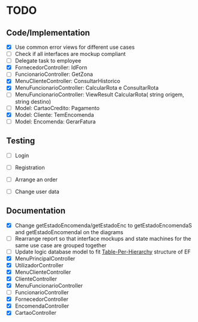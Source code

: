 # TODO

## Code/Implementation
- [x] Use common error views for different use cases
- [ ] Check if all interfaces are mockup compliant
- [ ] Delegate task to employee
- [x] FornecedorController: IdForn
- [ ] FuncionarioController: GetZona
- [x] MenuClienteController: ConsultarHistorico
- [x] MenuFuncionarioController: CalcularRota e ConsultarRota
- [ ] MenuFuncionarioController: ViewResult CalcularRota( string origem,  string destino)
- [ ] Model: CartaoCredito: Pagamento
- [x] Model: Cliente: TemEncomenda
- [ ] Model: Encomenda: GerarFatura

## Testing
- [ ] Login
- [ ] Registration
- [ ] Arrange an order
- [ ] Change user data


## Documentation
- [x] Change getEstadoEncomenda/getEstadoEnc to getEstadoEncomendaS and getEstadoEncomendaI on the diagrams
- [ ] Rearrange report so that interface mockups and state machines for the same use case are grouped together
- [ ] Update logic database model to fit [Table-Per-Hierarchy](https://weblogs.asp.net/manavi/inheritance-mapping-strategies-with-entity-framework-code-first-ctp5-part-1-table-per-hierarchy-tph) structure of EF
- [x] MenuPrincipalController
- [x] UtilizadorController
- [x] MenuClienteController
- [x] ClienteController
- [x] MenuFuncionarioController
- [ ] FuncionarioController
- [x] FornecedorController
- [x] EncomendaController
- [x] CartaoController